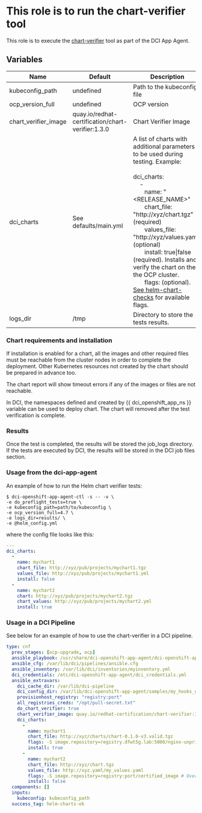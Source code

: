 # This role is to run the chart-verifier tool

This role is to execute the [chart-verifier](https://github.com/redhat-certification/chart-verifier) tool as part of the DCI App Agent.

## Variables

Name                               | Default                                              | Description
---------------------------------- | ---------------------------------------------------- | -------------------------------------------------------------
kubeconfig\_path                   | undefined                                            | Path to the kubeconfig file
ocp\_version\_full                 | undefined                                            | OCP version
chart\_verifier\_image             | quay.io/redhat-certification/chart-verifier:1.3.0    | Chart Verifier Image
dci\_charts                        | See defaults/main.yml                                | A list of charts with additional parameters to be used during testing. Example:<br><br>dci_charts: <br>&nbsp;&nbsp;&nbsp; -<br>&nbsp;&nbsp;&nbsp;&nbsp;&nbsp;&nbsp; name: "<RELEASE_NAME>"<br>&nbsp;&nbsp;&nbsp;&nbsp;&nbsp;&nbsp; chart_file: "http://xyz/chart.tgz" (required) <br>&nbsp;&nbsp;&nbsp;&nbsp;&nbsp;&nbsp; values_file: "http://xyz/values.yaml" (optional) <br>&nbsp;&nbsp;&nbsp;&nbsp;&nbsp;&nbsp; install: true\|false (required). Installs and verify the chart on the the OCP cluster. <br>&nbsp;&nbsp;&nbsp;&nbsp;&nbsp;&nbsp;  flags: (optional). [See helm-chart-checks](https://github.com/redhat-certification/chart-verifier/blob/main/docs/helm-chart-checks.mds) for available flags.
logs\_dir                          | /tmp                                                | Directory to store the tests results.

### Chart requirements and installation
If installation is enabled for a chart, all the images and other required files must be reachable from the cluster nodes in order to complete the deployment. Other Kubernetes resources not created by the chart should be prepared in advance too.

The chart report will show timeout errors if any of the images or files are not reachable.

In DCI, the namespaces defined and created by {{ dci_openshift_app_ns }} variable can be used to deploy chart. The chart will removed after the test verification is complete.

### Results
Once the test is completed, the results will be stored the job_logs directory. If the tests are executed by DCI, the results will be stored in the DCI job files section.

### Usage from the dci-app-agent

An example of how to run the Helm chart verifier tests:

```console
$ dci-openshift-app-agent-ctl -s -- -v \
-e do_preflight_tests=true \
-e kubeconfig_path=path/to/kubeconfig \
-e ocp_version_full=4.7 \
-e logs_dir=results/ \
-e @helm_config.yml
```

where the config file looks like this:

```yaml
---
dci_charts:
  -
    name: mychart1
    chart_file: http://xyz/pub/projects/mychart1.tgz
    values_file: http://xyz/pub/projects/mychart1.yml
    install: false
  -
    name: mychart2
    chart: http://xyz/pub/projects/mychart2.tgz
    chart_values: http://xyz/pub/projects/mychart2.yml
    install: true
```
### Usage in a DCI Pipeline

See below for an example of how to use the chart-verifier in a DCI pipeline.

```yaml
type: cnf
  prev_stages: [ocp-upgrade, ocp]
  ansible_playbook: /usr/share/dci-openshift-app-agent/dci-openshift-app-agent.yml
  ansible_cfg: /var/lib/dci/pipelines/ansible.cfg
  ansible_inventory: /var/lib/dci/inventories/myinventory.yml
  dci_credentials: /etc/dci-openshift-app-agent/dci_credentials.yml
  ansible_extravars:
    dci_cache_dir: /var/lib/dci-pipeline
    dci_config_dir: /var/lib/dci-openshift-app-agent/samples/my_hooks_dir
    provisionhost_registry: "registry:port"
    all_registries_creds: "/opt/pull-secret.txt"
    do_chart_verifier: true
    chart_verifier_image: quay.io/redhat-certification/chart-verifier:1.3.0
    dci_charts:
      -
        name: mychart1
        chart_file: http://xyz/charts/chart-0.1.0-v3.valid.tgz
        flags: -S image.repository=registry.dfwt5g.lab:5000/nginx-unprivileged --set chart-testing.namespace=myns
        install: true
      -
        name: mychart2
        chart_file: http://xyz/chart.tgz
        values_file: http://xyz.yaml/my_values.yaml
        flags: -S image.repository=registry:port/certified_image # Overriding chart values
        install: false
  components: []
  inputs:
    kubeconfig: kubeconfig_path
  success_tag: helm-charts-ok
```
